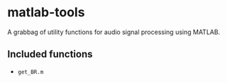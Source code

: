 # matlab-tools
A grabbag of utility functions for audio signal processing using MATLAB.

## Included functions
* `get_BR.m`
